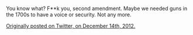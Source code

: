 

You know what? F**k you, second amendment. Maybe we needed guns in the 1700s to have a voice or security. Not
any more.

[Originally posted on Twitter, on December 14th,
2012.](https://twitter.com/codinghorror/status/279738635467776000) 